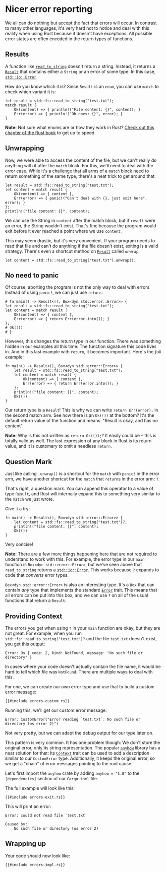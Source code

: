 # Nicer error reporting

We all can do nothing but accept the fact that errors will occur.
In contrast to many other languages,
it's very hard not to notice and deal with this reality
when using Rust because it doesn't have exceptions.
All possible error states are often encoded in the return types of functions.

## Results

A function like [`read_to_string`] doesn't return a string.
Instead, it returns a [`Result`]
that contains either
a `String`
or an error of some type.
In this case, [`std::io::Error`].

[`read_to_string`]: https://doc.rust-lang.org/1.39.0/std/fs/fn.read_to_string.html
[`Result`]: https://doc.rust-lang.org/1.39.0/std/result/index.html
[`std::io::Error`]: https://doc.rust-lang.org/1.39.0/std/io/type.Result.html

How do you know which it is?
Since `Result` is an `enum`,
you can use `match` to check which variant it is:

```rust,no_run
let result = std::fs::read_to_string("test.txt");
match result {
    Ok(content) => { println!("File content: {}", content); }
    Err(error) => { println!("Oh noes: {}", error); }
}
```

<aside>

**Note:**
Not sure what enums are or how they work in Rust?
[Check out this chapter of the Rust book](https://doc.rust-lang.org/1.39.0/book/ch06-00-enums.html)
to get up to speed.

</aside>

## Unwrapping

Now, we were able to access the content of the file,
but we can't really do anything with it after the `match` block.
For this, we'll need to deal with the error case.
While it's a challenge that all arms of a `match` block need to return something of the same type,
there's a neat trick to get around that:

```rust,no_run
let result = std::fs::read_to_string("test.txt");
let content = match result {
    Ok(content) => { content },
    Err(error) => { panic!("Can't deal with {}, just exit here", error); }
};
println!("file content: {}", content);
```

We can use the String in `content` after the match block, but
if `result` were an error, the String wouldn't exist.
That's fine because the program would exit before it ever reached a point where we use `content`.

This may seem drastic,
but it's very convenient.
If your program needs to read that file and can't do anything if the file doesn't exist,
exiting is a valid strategy.
There's even a shortcut method on [`Result`] called `unwrap`:

```rust,no_run
let content = std::fs::read_to_string("test.txt").unwrap();
```

## No need to panic

Of course, aborting the program is not the only way to deal with errors.
Instead of using `panic!`, we can just use `return`:

```rust,no_run
# fn main() -> Result<(), Box<dyn std::error::Error>> {
let result = std::fs::read_to_string("test.txt");
let content = match result {
    Ok(content) => { content },
    Err(error) => { return Err(error.into()); }
};
# Ok(())
# }
```

However, this changes the return type in our function.
There was something hidden in our examples all this time:
The function signature this code lives in.
And in this last example with `return`,
it becomes important.
Here's the _full_ example:

```rust,no_run
fn main() -> Result<(), Box<dyn std::error::Error>> {
    let result = std::fs::read_to_string("test.txt");
    let content = match result {
        Ok(content) => { content },
        Err(error) => { return Err(error.into()); }
    };
    println!("file content: {}", content);
    Ok(())
}
```

Our return type is a `Result`!
This is why we can write `return Err(error);` in the second match arm.
See how there is an `Ok(())` at the bottom?
It's the default return value of the function and means:
"Result is okay, and has no content".

<aside>

**Note:**
Why is this not written as `return Ok(());`?
It easily could be – this is totally valid as well.
The last expression of any block in Rust is its return value,
and it is customary to omit a needless `return`.

</aside>

## Question Mark

Just like calling `.unwrap()` is a shortcut
for the `match` with `panic!` in the error arm,
we have another shortcut for the `match` that `return`s in the error arm:
`?`.

That's right, a question mark.
You can append this operator to a value of type `Result`,
and Rust will internally expand this to something very similar to
the `match` we just wrote.

Give it a try:

```rust,no_run
fn main() -> Result<(), Box<dyn std::error::Error>> {
    let content = std::fs::read_to_string("test.txt")?;
    println!("file content: {}", content);
    Ok(())
}
```

Very concise!

<aside>

**Note:**
There are a few more things happening here
that are not required to understand to work with this.
For example,
the error type in our `main` function is `Box<dyn std::error::Error>`,
but we've seen above that `read_to_string` returns a [`std::io::Error`].
This works because `?` expands to code that  _converts_ error types.

`Box<dyn std::error::Error>` is also an interesting type.
It's a `Box` that can contain _any_ type
that implements the standard [`Error`][`std::error::Error`] trait.
This means that all errors can be put into this box,
and we can use `?` on all of the usual functions that return a `Result`.

[`std::error::Error`]: https://doc.rust-lang.org/1.39.0/std/error/trait.Error.html

</aside>

## Providing Context

The errors you get when using `?` in your `main` function are okay,
but they are not great.
For example,
when you run `std::fs::read_to_string("test.txt")?`
and the file `test.txt` doesn't exist,
you get this output:

```text
Error: Os { code: 2, kind: NotFound, message: "No such file or directory" }
```

In cases where your code doesn't actually contain the file name,
it would be hard to tell which file was `NotFound`.
There are multiple ways to deal with this.

For one, we can create our own error type
and use that to build a custom error message:

```rust,ignore
{{#include errors-custom.rs}}
```

Running this, we'll get our custom error message:

```text
Error: CustomError("Error reading `test.txt`: No such file or directory (os error 2)")
```

Not very pretty,
but we can adapt the debug output for our type later on.

This pattern is very common.
It has one problem though:
We don't store the original error,
only its string representation.
The popular [`anyhow`] library has a neat solution for that:
Its [`Context`] trait can be used to add a description similar to our `CustomError` type.
Additionally, it keeps the original error,
so we get a "chain" of error messages pointing to the root cause.

[`anyhow`]: https://docs.rs/anyhow
[`Context`]: https://docs.rs/anyhow/1.0/anyhow/trait.Context.html

Let's first import the `anyhow` crate by adding
`anyhow = "1.0"` to the `[dependencies]` section
of our `Cargo.toml` file.

The full example will look like this:

```rust,ignore
{{#include errors-exit.rs}}
```

This will print an error:

```text
Error: could not read file `test.txt`

Caused by:
    No such file or directory (os error 2)
```

## Wrapping up

Your code should now look like:

```rust,ignore
{{#include errors-impl.rs}}
```
